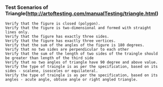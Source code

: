 ### Test Scenarios of Triangle(http://artoftesting.com/manualTesting/triangle.html)

    Verify that the figure is closed (polygon).
    Verify that the figure is two-dimensional and formed with straight lines only.
    Verify that the figure has exactly three sides.
    Verify that the figure has exactly three vertices.
    Verify that the sum of the angles of the figure is 180 degrees.
    Verify that no two sides are perpendicular to each other
    Verify that the sum of the length of two sides of the traingle should be greater than length of the third side
    Verify that no two angles of triangle have 90 degree and above value.
    Verify the type of traingle is as per the specification, based on its sides - scalene, isosceles or equilateral.
    Verify the type of traingle is as per the specification, based on its angles - acute angle, obtuse angle or right angled triangle.
